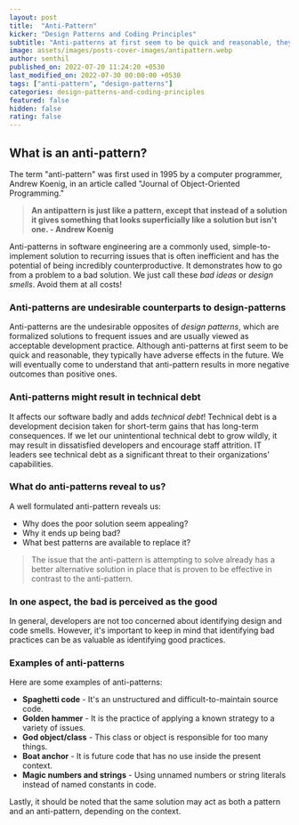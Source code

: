 ```yaml
---
layout: post
title:  "Anti-Pattern"
kicker: "Design Patterns and Coding Principles"
subtitle: "Anti-patterns at first seem to be quick and reasonable, they typically have adverse effects in the future. They are design and code smells. It affects our software badly and adds technical debt. We should avoid them at all costs."
image: assets/images/posts-cover-images/antipattern.webp
author: senthil
published_on: 2022-07-20 11:24:20 +0530
last_modified_on: 2022-07-30 00:00:00 +0530
tags: ["anti-pattern", "design-patterns"]
categories: design-patterns-and-coding-principles
featured: false
hidden: false
rating: false
---
```


## What is an anti-pattern?

The term "anti-pattern" was first used in 1995 by a computer programmer, Andrew Koenig, in an article called "Journal of Object-Oriented Programming."

> **An antipattern is just like a pattern, except that instead of a solution it gives something that looks superficially like a solution but isn't one. - Andrew Koenig**

Anti-patterns in software engineering are a commonly used, simple-to-implement solution to recurring issues that is often inefficient and has the potential of being incredibly counterproductive. It demonstrates how to go from a problem to a bad solution. We just call these *bad ideas* or *design smells*. Avoid them at all costs!

### Anti-patterns are undesirable counterparts to design-patterns

Anti-patterns are the undesirable opposites of *design patterns*, which are formalized solutions to frequent issues and are usually viewed as acceptable development practice. Although anti-patterns at first seem to be quick and reasonable, they typically have adverse effects in the future. We will eventually come to understand that anti-pattern results in more negative outcomes than positive ones.

### Anti-patterns might result in technical debt

It affects our software badly and adds *technical debt*! Technical debt is a development decision taken for short-term gains that has long-term consequences. If we let our unintentional technical debt to grow wildly, it may result in dissatisfied developers and encourage staff attrition. IT leaders see technical debt as a significant threat to their organizations' capabilities. 

### What do anti-patterns reveal to us?

A well formulated anti-pattern reveals us:

- Why does the poor solution seem appealing?
- Why it ends up being bad?
- What best patterns are available to replace it?

> The issue that the anti-pattern is attempting to solve already has a better alternative solution in place that is proven to be effective in contrast to the anti-pattern.

### In one aspect, the bad is perceived as the good

In general, developers are not too concerned about identifying design and code smells. However, it's important to keep in mind that identifying bad practices can be as valuable as identifying good practices.

### Examples of anti-patterns

Here are some examples of anti-patterns:

- **Spaghetti code** - It's an unstructured and difficult-to-maintain source code.
- **Golden hammer** - It is the practice of applying a known strategy to a variety of issues.
- **God object/class** - This class or object is responsible for too many things.
- **Boat anchor** - It is future code that has no use inside the present context.
- **Magic numbers and strings** - Using unnamed numbers or string literals instead of named constants in code.


Lastly, it should be noted that the same solution may act as both a pattern and an anti-pattern, depending on the context.